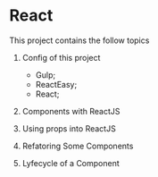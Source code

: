 # React

This project contains the follow topics

1. Config of this project
    - Gulp;
    - ReactEasy;
    - React;
2. Components with ReactJS

3. Using props into ReactJS

4. Refatoring Some Components

5. Lyfecycle of a Component
